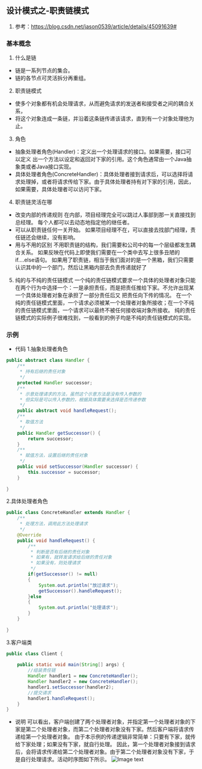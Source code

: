 ## 设计模式之-职责链模式
1. 参考：https://blog.csdn.net/jason0539/article/details/45091639#


### 基本概念
1. 什么是链
* 链是一系列节点的集合。
* 链的各节点可灵活拆分再重组。
2. 职责链模式
* 使多个对象都有机会处理请求，从而避免请求的发送者和接受者之间的耦合关系，
* 将这个对象连成一条链，并沿着这条链传递该请求，直到有一个对象处理他为止。
3. 角色
* 抽象处理者角色(Handler)：定义出一个处理请求的接口。如果需要，接口可以定义 出一个方法以设定和返回对下家的引用。这个角色通常由一个Java抽象类或者Java接口实现。
* 具体处理者角色(ConcreteHandler)：具体处理者接到请求后，可以选择将请求处理掉，或者将请求传给下家。由于具体处理者持有对下家的引用，因此，如果需要，具体处理者可以访问下家。


4. 职责链灵活在哪
* 改变内部的传递规则
 在内部，项目经理完全可以跳过人事部到那一关直接找到总经理。
 每个人都可以去动态地指定他的继任者。
* 可以从职责链任何一关开始。
 如果项目经理不在，可以直接去找部门经理，责任链还会继续，没有影响。
* 用与不用的区别
 不用职责链的结构，我们需要和公司中的每一个层级都发生耦合关系。
 如果反映在代码上即使我们需要在一个类中去写上很多丑陋的if….else语句。
 如果用了职责链，相当于我们面对的是一个黑箱，我们只需要认识其中的一个部门，然后让黑箱内部去负责传递就好了
5. 纯的与不纯的责任链模式
 一个纯的责任链模式要求一个具体的处理者对象只能在两个行为中选择一个：一是承担责任，而是把责任推给下家。不允许出现某一个具体处理者对象在承担了一部分责任后又 把责任向下传的情况。
 在一个纯的责任链模式里面，一个请求必须被某一个处理者对象所接收；在一个不纯的责任链模式里面，一个请求可以最终不被任何接收端对象所接收。
 纯的责任链模式的实际例子很难找到，一般看到的例子均是不纯的责任链模式的实现。


### 示例
* 代码
1.抽象处理者角色
```java
public abstract class Handler {
    /**
     * 持有后继的责任对象
     */
    protected Handler successor;
    /**
     * 示意处理请求的方法，虽然这个示意方法是没有传入参数的
     * 但实际是可以传入参数的，根据具体需要来选择是否传递参数
     */
    public abstract void handleRequest();
    /**
     * 取值方法
     */
    public Handler getSuccessor() {
        return successor;
    }
    /**
     * 赋值方法，设置后继的责任对象
     */
    public void setSuccessor(Handler successor) {
        this.successor = successor;
    }
    
}
```
2.具体处理者角色
```java
public class ConcreteHandler extends Handler {
    /**
     * 处理方法，调用此方法处理请求
     */
    @Override
    public void handleRequest() {
        /**
         * 判断是否有后继的责任对象
         * 如果有，就转发请求给后继的责任对象
         * 如果没有，则处理请求
         */
        if(getSuccessor() != null)
        {            
            System.out.println("放过请求");
            getSuccessor().handleRequest();            
        }else
        {            
            System.out.println("处理请求");
        }
    }
 
}
```
3.客户端类
```java
public class Client {
 
    public static void main(String[] args) {
        //组装责任链
        Handler handler1 = new ConcreteHandler();
        Handler handler2 = new ConcreteHandler();
        handler1.setSuccessor(handler2);
        //提交请求
        handler1.handleRequest();
    }
}
```

* 说明
可以看出，客户端创建了两个处理者对象，并指定第一个处理者对象的下家是第二个处理者对象，而第二个处理者对象没有下家。然后客户端将请求传递给第一个处理者对象。
由于本示例的传递逻辑非常简单：只要有下家，就传给下家处理；如果没有下家，就自行处理。
因此，第一个处理者对象接到请求后，会将请求传递给第二个处理者对象。由于第二个处理者对象没有下家，于是自行处理请求。活动时序图如下所示。
![Image text](https://img-blog.csdn.net/20150417081507964?watermark/2/text/aHR0cDovL2Jsb2cuY3Nkbi5uZXQvamFzb24wNTM5/font/5a6L5L2T/fontsize/400/fill/I0JBQkFCMA==/dissolve/70/gravity/Center)


